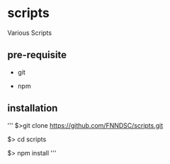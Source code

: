 # scripts

Various Scripts

## pre-requisite

* git

* npm

## installation

'''
$>git clone https://github.com/FNNDSC/scripts.git

$> cd scripts

$> npm install
'''
